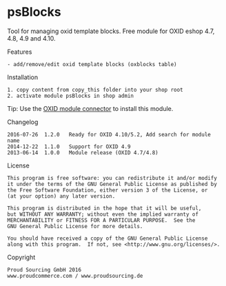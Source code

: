 psBlocks
=========

Tool for managing oxid template blocks.
Free module for OXID eshop 4.7, 4.8, 4.9 and 4.10.

Features

	- add/remove/edit oxid template blocks (oxblocks table)

Installation

	1. copy content from copy_this folder into your shop root
	2. activate module psBlocks in shop admin

Tip: Use the [OXID module connector](https://github.com/OXIDprojects/OXID-Module-Connector) to install this module.

Changelog

	2016-07-26	1.2.0	Ready for OXID 4.10/5.2, Add search for module name
	2014-12-22	1.1.0	Support for OXID 4.9
	2013-06-14	1.0.0	Module release (OXID 4.7/4.8)
	
License

    This program is free software: you can redistribute it and/or modify
    it under the terms of the GNU General Public License as published by
    the Free Software Foundation, either version 3 of the License, or
    (at your option) any later version.

    This program is distributed in the hope that it will be useful,
    but WITHOUT ANY WARRANTY; without even the implied warranty of
    MERCHANTABILITY or FITNESS FOR A PARTICULAR PURPOSE.  See the
    GNU General Public License for more details.

    You should have received a copy of the GNU General Public License
    along with this program.  If not, see <http://www.gnu.org/licenses/>.
    

Copyright

	Proud Sourcing GmbH 2016
	www.proudcommerce.com / www.proudsourcing.de